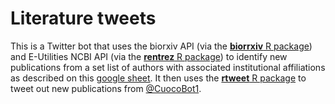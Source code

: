 
Literature tweets
================

This is a Twitter bot that uses the biorxiv API (via the [**biorrxiv** R package](https://github.com/nicholasmfraser/biorrxiv)) and E-Utilities NCBI API (via the [**rentrez** R package](https://github.com/ropensci/rentrez)) to identify new publications from a set list of authors with associated institutional affiliations as described on this [google sheet](https://docs.google.com/spreadsheets/d/1pj2ctCbk5YAkfM4WnpShu8vfLxj7qFsCZn6pz78JXzM/edit?usp=sharing). It then uses the [**rtweet** R package](https://github.com/mkearney/rtweet) to tweet out new publications from [@CuocoBot1](https://twitter.com/CuocoBot1).

